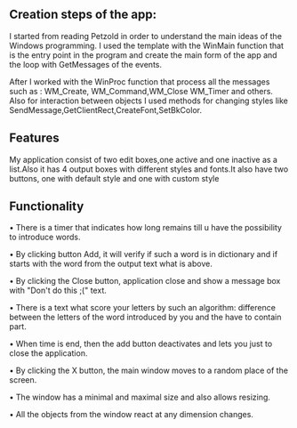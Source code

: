 Creation steps of the app:
-------------------------

I started from reading Petzold in order to understand the main ideas of the Windows programming.
I used the template with the WinMain function that is the entry point in the program and create the main form of the app and the loop with GetMessages of the events.

After I worked with the WinProc function that process all the messages such as : WM_Create, WM_Command,WM_Close WM_Timer and others.
Also for interaction between objects I used methods for changing styles like SendMessage,GetClientRect,CreateFont,SetBkColor.


Features
---------------------------

My application consist of two edit boxes,one active and one inactive as a list.Also it has 4 output boxes with different styles and fonts.It also have two buttons, one with default style and one with custom style 



Functionality
----------------------------

• There is a timer that indicates how long remains till u have the possibility to introduce words.

• By clicking button Add, it will verify if such a word is in dictionary and if starts with the word from the output text what is above.

• By clicking the Close button, application close and show a message box with "Don't do this ;(" text.

• There is a text what score your letters by such an algorithm: difference between the letters of the word introduced by you and the have to contain part.

• When time is end, then the add button deactivates and lets you just to close the application.

• By clicking the X button, the main window moves to a random place of the screen.

• The window has a minimal and maximal size and also allows resizing.

• All the objects from the window react at any dimension changes.


